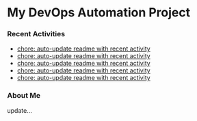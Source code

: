 # My DevOps Automation Project

### Recent Activities
<!-- activity:START -->
- [chore: auto-update readme with recent activity](https://github.com/kaigiii/mybowling-app/commit/474af4ae945adfc4211fc0672335cda1274758f9)
- [chore: auto-update readme with recent activity](https://github.com/kaigiii/mybowling-app/commit/16060b6590c466230656490f399c6b91eff88b31)
- [chore: auto-update readme with recent activity](https://github.com/kaigiii/mybowling-app/commit/1cdfa0468ba12748b730bff4dc11bd80594634f8)
- [chore: auto-update readme with recent activity](https://github.com/kaigiii/mybowling-app/commit/3608ad9d5673b08235f73a54aecea5baeb8c4b17)
- [chore: auto-update readme with recent activity](https://github.com/kaigiii/mybowling-app/commit/77da85f5dd34ed51dc1aedb22d59fa8216af1dd7)
<!-- activity:END -->

### About Me
<!-- MYLINKS:START -->
<!-- MYLINKS:END -->

update...

